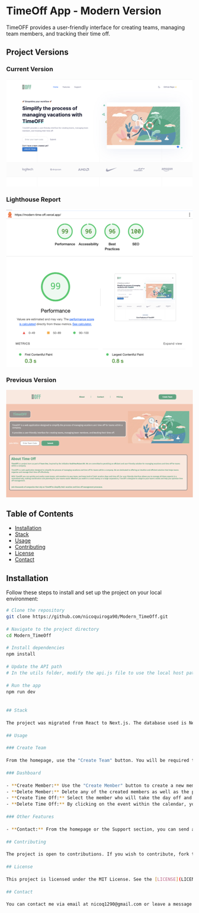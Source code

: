 # TimeOff App - Modern Version

TimeOFF provides a user-friendly interface for creating teams, managing team members, and tracking their time off.

## Project Versions


### Current Version
![Current Version](modern-timeoff.png)

### Lighthouse Report
![Lighthouse Report](Lighthouse.png)

### Previous Version
![Previous Version](old-timeoff.png)

## Table of Contents

- [Installation](#installation)
- [Stack](#stack)
- [Usage](#usage)
- [Contributing](#contributing)
- [License](#license)
- [Contact](#contact)

## Installation

Follow these steps to install and set up the project on your local environment:

```bash
# Clone the repository
git clone https://github.com/nicoquiroga90/Modern_TimeOff.git

# Navigate to the project directory
cd Modern_TimeOff

# Install dependencies
npm install

# Update the API path
# In the utils folder, modify the api.js file to use the local host path (it is commented in the file)

# Run the app
npm run dev


## Stack

The project was migrated from React to Next.js. The database used is Neon (PostgreSQL) and the styles are a combination of CSS and Tailwind.

## Usage

### Create Team

From the homepage, use the "Create Team" button. You will be required to enter a name, then you will receive a message including the code for your new team: save it to access your team anytime!

### Dashboard

- **Create Member:** Use the "Create Member" button to create a new member, choose their color to represent them in the calendar, and set the number of allowed free days.
- **Delete Member:** Delete any of the created members as well as the previously loaded free days in the calendar.
- **Create Time Off:** Select the member who will take the day off and choose the date and details for the day off. Once accepted, it will be displayed on the calendar.
- **Delete Time Off:** By clicking on the event within the calendar, you can see the event details and have the option to delete it.

### Other Features

- **Contact:** From the homepage or the Support section, you can send a message to the creator (me ^^) and I will be happy to respond!

## Contributing

The project is open to contributions. If you wish to contribute, fork the repository and open a Pull Request (PR).

## License

This project is licensed under the MIT License. See the [LICENSE](LICENSE) file for more details.

## Contact

You can contact me via email at nicoq1290@gmail.com or leave a message through the Support/Contact section of the website.
